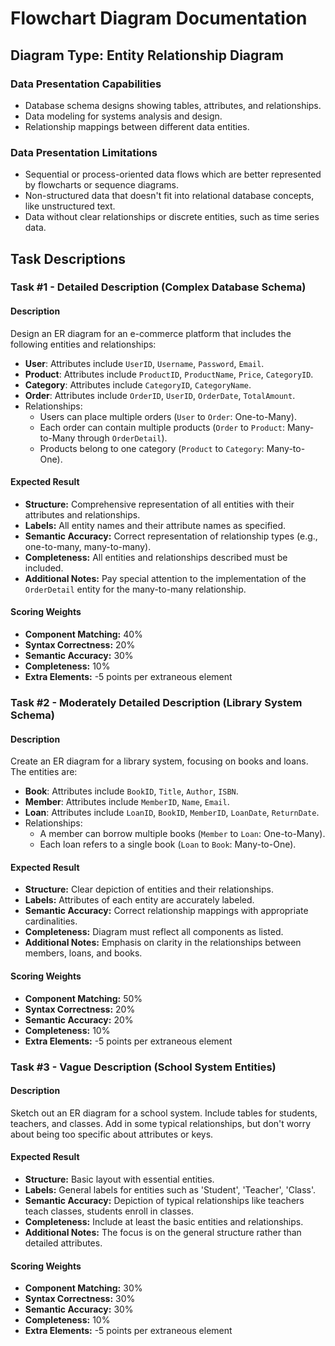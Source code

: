 # Flowchart Diagram Documentation

## Diagram Type: Entity Relationship Diagram

### Data Presentation Capabilities
- Database schema designs showing tables, attributes, and relationships.
- Data modeling for systems analysis and design.
- Relationship mappings between different data entities.

### Data Presentation Limitations
- Sequential or process-oriented data flows which are better represented by flowcharts or sequence diagrams.
- Non-structured data that doesn't fit into relational database concepts, like unstructured text.
- Data without clear relationships or discrete entities, such as time series data.

## Task Descriptions

### Task #1 - Detailed Description (Complex Database Schema)

#### Description
Design an ER diagram for an e-commerce platform that includes the following entities and relationships:
- **User**: Attributes include `UserID`, `Username`, `Password`, `Email`.
- **Product**: Attributes include `ProductID`, `ProductName`, `Price`, `CategoryID`.
- **Category**: Attributes include `CategoryID`, `CategoryName`.
- **Order**: Attributes include `OrderID`, `UserID`, `OrderDate`, `TotalAmount`.
- Relationships:
  - Users can place multiple orders (`User` to `Order`: One-to-Many).
  - Each order can contain multiple products (`Order` to `Product`: Many-to-Many through `OrderDetail`).
  - Products belong to one category (`Product` to `Category`: Many-to-One).

#### Expected Result

* **Structure:** Comprehensive representation of all entities with their attributes and relationships.
* **Labels:** All entity names and their attribute names as specified.
* **Semantic Accuracy:** Correct representation of relationship types (e.g., one-to-many, many-to-many).
* **Completeness:** All entities and relationships described must be included.
* **Additional Notes:** Pay special attention to the implementation of the `OrderDetail` entity for the many-to-many relationship.

#### Scoring Weights

* **Component Matching:** 40%
* **Syntax Correctness:** 20%
* **Semantic Accuracy:** 30%
* **Completeness:** 10%
* **Extra Elements:** -5 points per extraneous element

### Task #2 - Moderately Detailed Description (Library System Schema)

#### Description
Create an ER diagram for a library system, focusing on books and loans. The entities are:
- **Book**: Attributes include `BookID`, `Title`, `Author`, `ISBN`.
- **Member**: Attributes include `MemberID`, `Name`, `Email`.
- **Loan**: Attributes include `LoanID`, `BookID`, `MemberID`, `LoanDate`, `ReturnDate`.
- Relationships:
  - A member can borrow multiple books (`Member` to `Loan`: One-to-Many).
  - Each loan refers to a single book (`Loan` to `Book`: Many-to-One).

#### Expected Result

* **Structure:** Clear depiction of entities and their relationships.
* **Labels:** Attributes of each entity are accurately labeled.
* **Semantic Accuracy:** Correct relationship mappings with appropriate cardinalities.
* **Completeness:** Diagram must reflect all components as listed.
* **Additional Notes:** Emphasis on clarity in the relationships between members, loans, and books.

#### Scoring Weights

* **Component Matching:** 50%
* **Syntax Correctness:** 20%
* **Semantic Accuracy:** 20%
* **Completeness:** 10%
* **Extra Elements:** -5 points per extraneous element

### Task #3 - Vague Description (School System Entities)

#### Description
Sketch out an ER diagram for a school system. Include tables for students, teachers, and classes. Add in some typical relationships, but don't worry about being too specific about attributes or keys.

#### Expected Result

* **Structure:** Basic layout with essential entities.
* **Labels:** General labels for entities such as 'Student', 'Teacher', 'Class'.
* **Semantic Accuracy:** Depiction of typical relationships like teachers teach classes, students enroll in classes.
* **Completeness:** Include at least the basic entities and relationships.
* **Additional Notes:** The focus is on the general structure rather than detailed attributes.

#### Scoring Weights

* **Component Matching:** 30%
* **Syntax Correctness:** 30%
* **Semantic Accuracy:** 30%
* **Completeness:** 10%
* **Extra Elements:** -5 points per extraneous element

